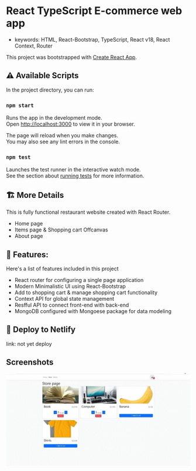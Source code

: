 ﻿# React TypeScript E-commerce web app

- keywords: HTML, React-Bootstrap, TypeScript, React v18, React Context, Router 

This project was bootstrapped with [Create React App](https://github.com/facebook/create-react-app).

## ⚠️ Available Scripts

In the project directory, you can run:

### `npm start`

Runs the app in the development mode.\
Open [http://localhost:3000](http://localhost:3000) to view it in your browser.

The page will reload when you make changes.\
You may also see any lint errors in the console.

### `npm test`

Launches the test runner in the interactive watch mode.\
See the section about [running tests](https://facebook.github.io/create-react-app/docs/running-tests) for more information.

## 🏗️ More Details

This is fully functional restaurant website created with React Router.

- Home page
- Items page & Shopping cart Offcanvas
- About page

## 🧰 Features:

Here's a list of features included in this project

- React router for configuring a single page application
- Modern Minimalistic UI using React-Bootstrap
- Add to shopping cart & manage shopping cart functionality
- Context API for global state management
- Resfful API to connect front-end with back-end
- MongoDB configured with Mongoese package for data modeling

## 🙏 Deploy to Netlify

link: not yet deploy

## Screenshots

![Alt text](/sc/screenshot.gif?raw=true "Optional Title")
